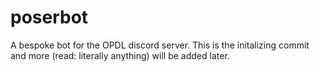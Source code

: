 # poserbot

A bespoke bot for the OPDL discord server. This is the initalizing commit and more (read: literally anything) will be added later.      